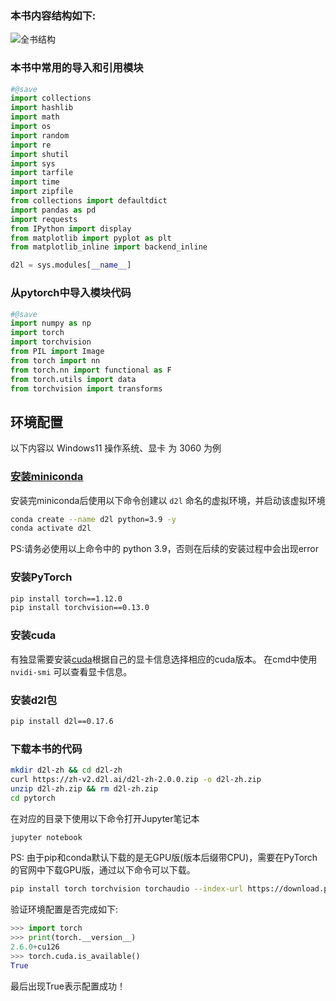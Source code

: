 ### 本书内容结构如下:

![全书结构](https://zh-v2.d2l.ai/_images/book-org.svg)

### 本书中常用的导入和引用模块
```py
#@save
import collections
import hashlib
import math
import os
import random
import re
import shutil
import sys
import tarfile
import time
import zipfile
from collections import defaultdict
import pandas as pd
import requests
from IPython import display
from matplotlib import pyplot as plt
from matplotlib_inline import backend_inline

d2l = sys.modules[__name__]
```

### 从pytorch中导入模块代码
```py
#@save
import numpy as np
import torch
import torchvision
from PIL import Image
from torch import nn
from torch.nn import functional as F
from torch.utils import data
from torchvision import transforms
```

## 环境配置

以下内容以 Windows11 操作系统、显卡 为 3060 为例

### [安装miniconda](https://conda.io/en/latest/miniconda.html)
安装完miniconda后使用以下命令创建以 `d2l` 命名的虚拟环境，并启动该虚拟环境

```sh
conda create --name d2l python=3.9 -y
conda activate d2l
```
PS:请务必使用以上命令中的 python 3.9，否则在后续的安装过程中会出现error

### 安装PyTorch
```sh
pip install torch==1.12.0
pip install torchvision==0.13.0
```
### 安装cuda

有独显需要安装[cuda](https://developer.nvidia.com/cuda-downloads)根据自己的显卡信息选择相应的cuda版本。
在cmd中使用 ``` nvidi-smi ``` 可以查看显卡信息。

### 安装d2l包
```sh
pip install d2l==0.17.6
```
### 下载本书的代码
```sh
mkdir d2l-zh && cd d2l-zh
curl https://zh-v2.d2l.ai/d2l-zh-2.0.0.zip -o d2l-zh.zip
unzip d2l-zh.zip && rm d2l-zh.zip
cd pytorch
```
在对应的目录下使用以下命令打开Jupyter笔记本
```sh
jupyter notebook
```
PS: 由于pip和conda默认下载的是无GPU版(版本后缀带CPU)，需要在PyTorch的官网中下载GPU版，通过以下命令可以下载。

```sh
pip install torch torchvision torchaudio --index-url https://download.pytorch.org/whl/cu126
```
验证环境配置是否完成如下:

```py
>>> import torch
>>> print(torch.__version__)
2.6.0+cu126
>>> torch.cuda.is_available()
True
```
最后出现True表示配置成功！